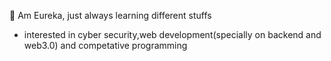 👋 Am Eureka, just always learning different stuffs

- interested in cyber security,web development(specially on backend and web3.0) and competative programming

  
  

